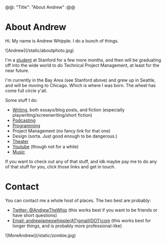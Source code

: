 @@: "Title": "About Andrew" :@@

# About Andrew

Hi. My name is Andrew Whipple. I do a bunch of things. 

<div class="mw-about-image">![Andrew](/static/aboutphoto.jpg)</div>

I'm a [student](/education) at Stanford for a few more months, and then will be graduating off into the wide world to do Technical Project Management, at least for the near future.

I'm currently in the Bay Area (see Stanford above) and grew up in Seattle, and will be moving to Chicago. Which is where I was born. The wheel has come full circle y'all.

Some stuff I do:

* [Writing](/writing), both essays/blog posts, and fiction (especially playwriting/screenwriting/short fiction)
* [Podcasting](/podcast)
* [Programming](/stuff)
* Project Management (no fancy link for that one)
* Design (sorta. Just good enough to be dangerous.)
* [Theater](/theater)
* [Youtube](https://youtube.com/andrewthewhip) (though not for a while)
* [Music](https://soundcloud.com/andrewthewhip)

If you want to check out any of that stuff, and idk maybe pay me to do any of that stuff for you, click those links and get in touch.

# Contact

You can contact me a whole host of places. The two best are probably:

* [Twitter: @AndrewTheWhip](https://twitter.com/andrewthewhip) (this works best if you want to be friends or have short questions)
* [Email: andrewjameswhipple(AT)gmail(DOT)com](mailto://andrewjameswhipple@gmail.com) (this works best for longer things, and is probably more professional-like)

<div class="mw-about-image">![MoreAndrew](/static/zombie.jpg)</div>